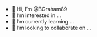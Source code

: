 - 👋 Hi, I’m @BGraham89
- 👀 I’m interested in ... 
- 🌱 I’m currently learning ... 
- 💞️ I’m looking to collaborate on ...

<!---
BGraham89/BGraham89 is a ✨ special ✨ repository because its `README.md` (this file) appears on your GitHub profile.
You can click the Preview link to take a look at your changes.
--->
